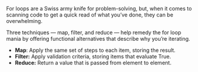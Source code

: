 For loops are a Swiss army knife for problem-solving, but, when it comes to scanning code to get a quick read of what you’ve done, they can be overwhelming.

Three techniques — map, filter, and reduce — help remedy the for loop mania by offering functional alternatives that describe why you’re iterating.


- **Map**: Apply the same set of steps to each item, storing the result.
- **Filter:** Apply validation criteria, storing items that evaluate True.
- **Reduce:** Return a value that is passed from element to element.
